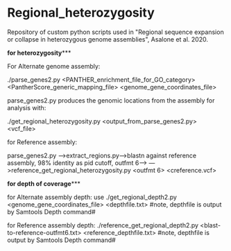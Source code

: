 # Regional_heterozygosity
Repository of custom python scripts used in "Regional sequence expansion or collapse in heterozygous genome assemblies", Asalone et al. 2020.

****for heterozygosity*******

For Alternate genome assembly:

./parse_genes2.py <PANTHER_enrichment_file_for_GO_category> <PantherScore_generic_mapping_file> <genome_gene_coordinates_file>

parse_genes2.py produces the genomic locations from the assembly for analysis with:

./get_regional_heterozygosity.py <output_from_parse_genes2.py> <vcf_file>

 
for Reference assembly:

parse_genes2.py —>extract_regions.py—>blastn against reference assembly, 98% identity as pid cutoff, outfmt 6—>
—>reference_get_regional_heterozygosity.py <outfmt 6> <creference.vcf>


****for depth of coverage*******

for Alternate assembly depth: use ./get_regional_depth2.py <genome_gene_coordinates_file> <depthfile.txt>
#note, depthfile is output by Samtools Depth command#

for Reference assembly depth: ./reference_get_regional_depth2.py <blast-to-reference-outfmt6.txt> <reference_depthfile.txt>
#note, depthfile is output by Samtools Depth command#

